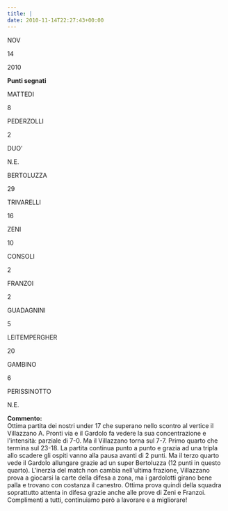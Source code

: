 ```yaml
---
title: |
date: 2010-11-14T22:27:43+00:00
---
```

NOV

14

2010

**Punti segnati**

MATTEDI

8

PEDERZOLLI

2

DUO’

N.E.

BERTOLUZZA

29

TRIVARELLI

16

ZENI

10

CONSOLI

2

FRANZOI

2

GUADAGNINI

5

LEITEMPERGHER

20

GAMBINO

6

PERISSINOTTO

N.E.

**Commento:**  
Ottima partita dei nostri under 17 che superano nello scontro al vertice il Villazzano A. Pronti via e il Gardolo fa vedere la sua concentrazione e l'intensità: parziale di 7-0. Ma il Villazzano torna sul 7-7. Primo quarto che termina sul 23-18. La partita continua punto a punto e grazia ad una tripla allo scadere gli ospiti vanno alla pausa avanti di 2 punti. Ma il terzo quarto vede il Gardolo allungare grazie ad un super Bertoluzza (12 punti in questo quarto). L'inerzia del match non cambia nell'ultima frazione, Villazzano prova a giocarsi la carte della difesa a zona, ma i gardolotti girano bene palla e trovano con costanza il canestro. Ottima prova quindi della squadra soprattutto attenta in difesa grazie anche alle prove di Zeni e Franzoi. Complimenti a tutti, continuiamo però a lavorare e a migliorare!
